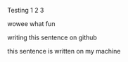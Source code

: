 Testing 1 2 3

wowee what fun

writing this sentence on github

this sentence is written on my machine